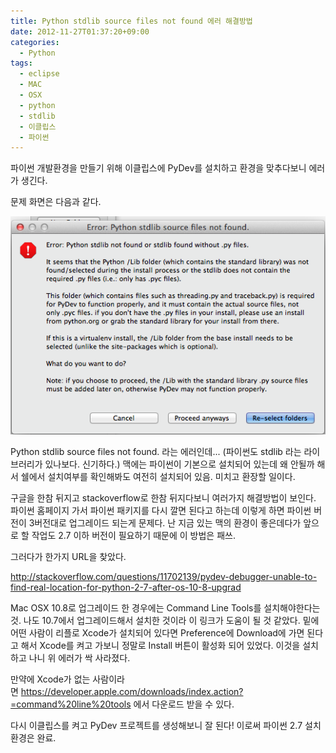 ```yaml
---
title: Python stdlib source files not found 에러 해결방법
date: 2012-11-27T01:37:20+09:00
categories:
  - Python
tags:
  - eclipse
  - MAC
  - OSX
  - python
  - stdlib
  - 이클립스
  - 파이썬
---
```

파이썬 개발환경을 만들기 위해 이클립스에 PyDev를 설치하고 환경을 맞추다보니 에러가 생긴다.

문제 화면은 다음과 같다.

![](/assets/images/pydev-error.png)

Python stdlib source files not found. 라는 에러인데... (파이썬도 stdlib 라는 라이브러리가 있나보다. 신기하다.) 맥에는 파이썬이 기본으로 설치되어 있는데 왜 안될까 해서 쉘에서 설치여부를 확인해봐도 여전히 설치되어 있음. 미치고 환장할 일이다.

구글을 한참 뒤지고 stackoverflow로 한참 뒤지다보니 여러가지 해결방법이 보인다. 파이썬 홈페이지 가서 파이썬 패키지를 다시 깔면 된다고 하는데 이렇게 하면 파이썬 버전이 3버전대로 업그레이드 되는게 문제다. 난 지금 있는 맥의 환경이 좋은데다가 앞으로 할 작업도 2.7 이하 버전이 필요하기 때문에 이 방법은 패쓰.

그러다가 한가지 URL을 찾았다.

<http://stackoverflow.com/questions/11702139/pydev-debugger-unable-to-find-real-location-for-python-2-7-after-os-10-8-upgrad>

Mac OSX 10.8로 업그레이드 한 경우에는 Command Line Tools를 설치해야한다는 것. 나도 10.7에서 업그레이드해서 설치한 것이라 이 링크가 도움이 될 것 같았다. 밑에 어떤 사람이 리플로 Xcode가 설치되어 있다면 Preference에 Download에 가면 된다고 해서 Xcode를 켜고 가보니 정말로 Install 버튼이 활성화 되어 있었다. 이것을 설치하고 나니 위 에러가 싹 사라졌다.

만약에 Xcode가 없는 사람이라면 <https://developer.apple.com/downloads/index.action?=command%20line%20tools> 에서 다운로드 받을 수 있다.

다시 이클립스를 켜고 PyDev 프로젝트를 생성해보니 잘 된다! 이로써 파이썬 2.7 설치환경은 완료.
